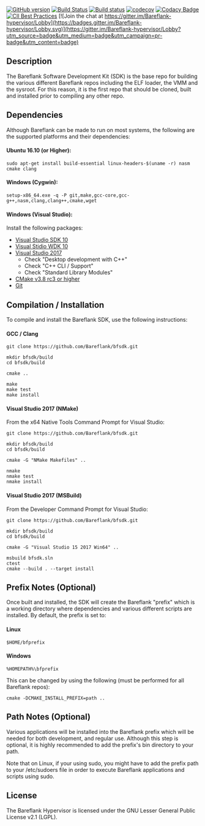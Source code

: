 [![GitHub version](https://badge.fury.io/gh/Bareflank%2Fbfsdk.svg)](https://badge.fury.io/gh/Bareflank%2Fbfsdk)
[![Build Status](https://travis-ci.org/Bareflank/bfsdk.svg?branch=master)](https://travis-ci.org/Bareflank/bfsdk)
[![Build status](https://ci.appveyor.com/api/projects/status/c00xbj5bdrsdt1m3?svg=true)](https://ci.appveyor.com/project/rianquinn/bfsdk)
[![codecov](https://codecov.io/gh/Bareflank/bfsdk/branch/master/graph/badge.svg)](https://codecov.io/gh/Bareflank/bfsdk)
[![Codacy Badge](https://api.codacy.com/project/badge/Grade/d21cad7f7fd54ceb969c970f952f0e3d)](https://www.codacy.com/app/rianquinn/bfsdk?utm_source=github.com&amp;utm_medium=referral&amp;utm_content=Bareflank/bfsdk&amp;utm_campaign=Badge_Grade)
[![CII Best Practices](https://bestpractices.coreinfrastructure.org/projects/325/badge)](https://bestpractices.coreinfrastructure.org/projects/325)
[![Join the chat at https://gitter.im/Bareflank-hypervisor/Lobby](https://badges.gitter.im/Bareflank-hypervisor/Lobby.svg)](https://gitter.im/Bareflank-hypervisor/Lobby?utm_source=badge&utm_medium=badge&utm_campaign=pr-badge&utm_content=badge)

## Description

The Bareflank Software Development Kit (SDK) is the base repo for building the
various different Bareflank repos including the ELF loader, the VMM and the
sysroot. For this reason, it is the first repo that should be cloned, built and
installed prior to compiling any other repo.

## Dependencies

Although Bareflank can be made to run on most systems, the following are the
supported platforms and their dependencies:

#### Ubuntu 16.10 (or Higher):
```
sudo apt-get install build-essential linux-headers-$(uname -r) nasm cmake clang
```

#### Windows (Cygwin):
```
setup-x86_64.exe -q -P git,make,gcc-core,gcc-g++,nasm,clang,clang++,cmake,wget
```

#### Windows (Visual Studio):

Install the following packages:
- [Visual Studio SDK 10](https://go.microsoft.com/fwlink/?linkid=838916)
- [Visual Stidio WDK 10](https://go.microsoft.com/fwlink/p/?LinkId=526733)
- [Visual Studio 2017](https://www.visualstudio.com/thank-you-downloading-visual-studio/?sku=Community&rel=15#)
  - Check "Desktop development with C++"
  - Check "C++ CLI / Support"
  - Check "Standard Library Modules"
- [CMake v3.8 rc3 or higher](https://cmake.org/files/v3.8/cmake-3.8.0-rc3-win64-x64.msi)
- [Git](https://github.com/git-for-windows/git/releases/download/v2.12.2.windows.1/Git-2.12.2-64-bit.exe)

## Compilation / Installation

To compile and install the Bareflank SDK, use the following instructions:

#### GCC / Clang
```
git clone https://github.com/Bareflank/bfsdk.git

mkdir bfsdk/build
cd bfsdk/build

cmake ..

make
make test
make install
```

#### Visual Studio 2017 (NMake)

From the x64 Native Tools Command Prompt for Visual Studio:
```
git clone https://github.com/Bareflank/bfsdk.git

mkdir bfsdk/build
cd bfsdk/build

cmake -G "NMake Makefiles" ..

nmake
nmake test
nmake install
```

#### Visual Studio 2017 (MSBuild)

From the Developer Command Prompt for Visual Studio:
```
git clone https://github.com/Bareflank/bfsdk.git

mkdir bfsdk/build
cd bfsdk/build

cmake -G "Visual Studio 15 2017 Win64" ..

msbuild bfsdk.sln
ctest
cmake --build . --target install
```

## Prefix Notes (Optional)

Once built and installed, the SDK will create the Bareflank "prefix" which is a
working directory where dependencies and various different scripts are
installed. By default, the prefix is set to:

#### Linux
```
$HOME/bfprefix
```

#### Windows
```
%HOMEPATH%\bfprefix
```

This can be changed by using the following (must be performed for all Bareflank
repos):

```
cmake -DCMAKE_INSTALL_PREFIX=path ..
```
## Path Notes (Optional)

Various applications will be installed into the Bareflank prefix which will be
needed for both development, and regular use. Although this step is optional,
it is highly recommended to add the prefix's bin directory to your path.

Note that on Linux, if your using sudo, you might have to add the prefix path
to your /etc/sudoers file in order to execute Bareflank applications and
scripts using sudo.

## License

The Bareflank Hypervisor is licensed under the GNU Lesser General Public License
v2.1 (LGPL).
